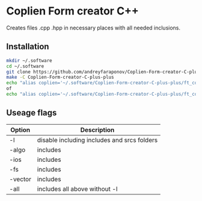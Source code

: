 # Coplien Form creator C++
Creates files .cpp .hpp in necessary places with all needed inclusions.

## Installation

```bash
mkdir ~/.software
cd ~/.software
git clone https://github.com/andreyfaraponov/Coplien-Form-creator-C-plus-plus
make -C Coplien-Form-creator-C-plus-plus
echo "alias coplien='~/.software/Coplien-Form-creator-C-plus-plus/ft_coplien'" >> ~/.bashrc
of
echo "alias coplien='~/.software/Coplien-Form-creator-C-plus-plus/ft_coplien'" >> ~/.zshrc
```
## Useage flags

Option | Description
------ | -----------
-l | disable including includes and srcs folders
-algo | includes <algorithm>
  -ios | includes <iostream>
  -fs | includes <fstream>
  -vector | includes <vector>
  -all | includes all above without -l
